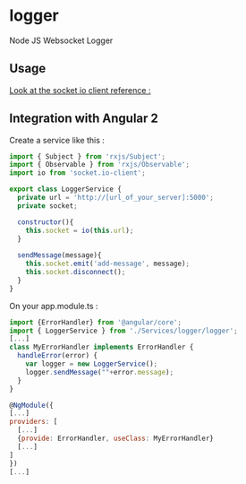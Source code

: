 # logger
Node JS Websocket Logger

## Usage

[Look at the socket io client reference :](https://github.com/socketio/socket.io-client)
## Integration with Angular 2

Create a service like this : 

```javascript
import { Subject } from 'rxjs/Subject';
import { Observable } from 'rxjs/Observable';
import io from 'socket.io-client';

export class LoggerService {
  private url = 'http://[url_of_your_server]:5000';  
  private socket;

  constructor(){
    this.socket = io(this.url);    
  }
  
  sendMessage(message){
    this.socket.emit('add-message', message);
    this.socket.disconnect();
  }
}
```

On your app.module.ts :

```javascript
import {ErrorHandler} from '@angular/core';
import { LoggerService } from './Services/logger/logger';
[...]
class MyErrorHandler implements ErrorHandler {
  handleError(error) {
    var logger = new LoggerService();    
    logger.sendMessage(""+error.message);    
  }
}

@NgModule({
[...]
providers: [
  [...]
  {provide: ErrorHandler, useClass: MyErrorHandler}
  [...]
]
})
[...]
```
